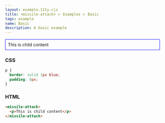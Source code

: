 ```yaml
---
layout: example.11ty.cjs
title: <missile-attack> ⌲ Examples ⌲ Basic
tags: example
name: Basic
description: A basic example
---
```


<style>
  missile-attack p {
    border: solid 1px blue;
    padding: 8px;
  }
</style>
<missile-attack>
  <p>This is child content</p>
</missile-attack>

<h3>CSS</h3>

```css
p {
  border: solid 1px blue;
  padding: 8px;
}
```

<h3>HTML</h3>

```html
<missile-attack>
  <p>This is child content</p>
</missile-attack>
```

